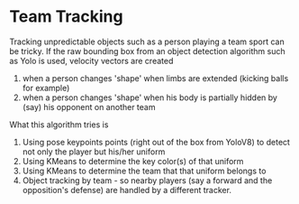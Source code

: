# Team Tracking

Tracking unpredictable objects such as a person playing a team sport can be tricky.
If the raw bounding box from an object detection algorithm such as Yolo is used, velocity vectors are created 
1) when a person changes 'shape' when limbs are extended (kicking balls for example)
2) when a person changes 'shape' when his body is partially hidden by (say) his opponent on another team

What this algorithm tries is 
1) Using pose keypoints points (right out of the box from YoloV8) to detect not only the player but his/her uniform
2) Using KMeans to determine the key color(s) of that uniform
3) Using KMeans to determine the team that that uniform belongs to
4) Object tracking by team - so nearby players (say a forward and the opposition's defense) are handled by a different tracker.